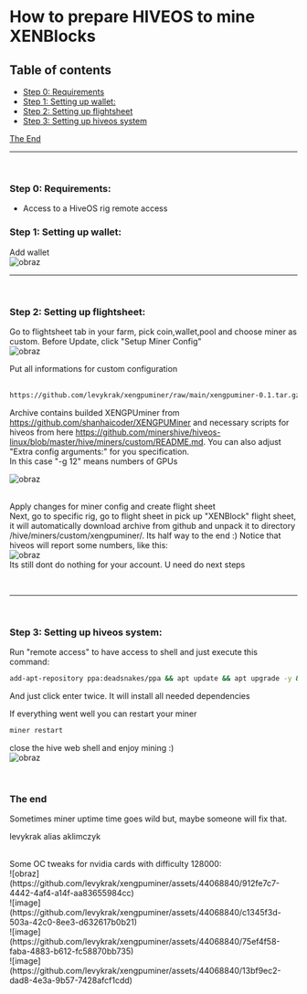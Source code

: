 # How to prepare HIVEOS to mine XENBlocks

## Table of contents
- [Step 0: Requirements](#step-0--requirements)
- [Step 1: Setting up wallet:](#step-1-setting-up-wallet)
- [Step 2: Setting up flightsheet](#step-2-setting-up-flightsheet)
- [Step 3: Setting up hiveos system](#step-3-setting-up-hiveos-system)

[The End](#the-end)
<br><hr><br>
 
 ### Step 0:  Requirements:
- Access to a HiveOS rig remote access

### Step 1: Setting up wallet:

Add wallet <br>
![obraz](https://github.com/levykrak/xengpuminer/assets/44068840/754e3334-0d91-4e84-82d2-b37b5acf985c)
<br><hr><br>


### Step 2: Setting up flightsheet:

Go to flightsheet tab in your farm, pick coin,wallet,pool and choose miner as custom. Before Update, click "Setup Miner Config"<br>
![obraz](https://github.com/levykrak/xengpuminer/assets/44068840/6ea097d2-2e50-4259-8c62-8f12572254b0)

Put all informations for custom configuration<br>
<br>
```bash
https://github.com/levykrak/xengpuminer/raw/main/xengpuminer-0.1.tar.gz
```
Archive contains builded XENGPUminer from https://github.com/shanhaicoder/XENGPUMiner  and necessary scripts for hiveos from here https://github.com/minershive/hiveos-linux/blob/master/hive/miners/custom/README.md. You can also adjust "Extra config arguments:" for you specification.
<br>
In this case "-g 12" means numbers of GPUs 
<br>

![obraz](https://github.com/levykrak/xengpuminer/assets/44068840/539a9690-7ba2-4913-a83f-94621d577a1e)
<br><br>

Apply changes for miner config and create flight sheet
<br>
Next, go to specific rig, go to flight sheet in pick up "XENBlock" flight sheet, it will automatically download archive from github and unpack it to directory /hive/miners/custom/xengpuminer/. Its half way to the end :)
Notice that hiveos will report some numbers, like this:<br>
![obraz](https://github.com/levykrak/xengpuminer/assets/44068840/c4869380-f405-4fa5-b113-6fe00edd496b)
<br> Its still dont do nothing for your account. U need do next steps

<br><hr><br>

### Step 3: Setting up hiveos system:

Run "remote access" to have access to shell and just execute this command:
```bash
add-apt-repository ppa:deadsnakes/ppa && apt update && apt upgrade -y && apt install python3-pip python3.8 ocl-icd-opencl-dev -y && cd /hive/miners/custom/xengpuminer/ && python3.8 -m pip install --upgrade pip && python3.8 -m pip install -U -r requirements.txt
```
And just click enter twice. 
It will install all needed dependencies<br>

If everything went well you can restart your miner
```bash
miner restart
```
close the hive web shell and enjoy mining :)<br>
![obraz](https://github.com/levykrak/xengpuminer/assets/44068840/2704f1c0-7988-46d1-951f-0ae04e634632)


<br>

### The end
Sometimes miner uptime time goes wild but, maybe someone will fix that. 

levykrak alias aklimczyk

<br>
Some OC tweaks for nvidia cards with difficulty 128000: <br>
![obraz](https://github.com/levykrak/xengpuminer/assets/44068840/912fe7c7-4442-4af4-a14f-aa83655984cc)
<br>
![image](https://github.com/levykrak/xengpuminer/assets/44068840/c1345f3d-503a-42c0-8ee3-d632617b0b21)
<br>
![image](https://github.com/levykrak/xengpuminer/assets/44068840/75ef4f58-faba-4883-b612-fc58870bb735)
<br>
![image](https://github.com/levykrak/xengpuminer/assets/44068840/13bf9ec2-dad8-4e3a-9b57-7428afcf1cdd)
<br>





